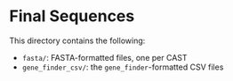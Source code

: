 # Final Sequences

This directory contains the following:

  - `fasta/`: FASTA-formatted files, one per CAST
  - `gene_finder_csv/`: the `gene_finder`-formatted CSV files
